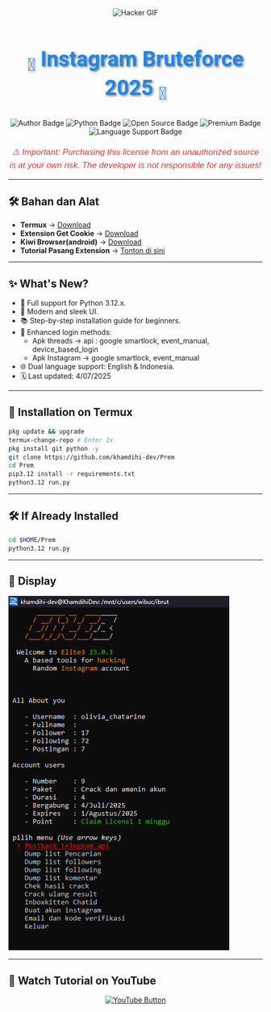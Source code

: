 <div align="center">
    <img src="https://gifdb.com/images/high/glitching-hacker-hub-biwszmcveudzaori.gif" width="300" alt="Hacker GIF" />
</div>

<h1 align="center" style="font-family: 'Roboto', sans-serif; font-size: 3em; color: #1E88E5; text-shadow: 2px 2px 4px rgba(0,0,0,0.5);">
     <b><sub>👾</sub> Instagram Bruteforce 2025 <sub>👾</sub></b>
</h1>

<div align="center">
    <img src="https://img.shields.io/badge/Author-KhamdihiDev-1E88E5?style=for-the-badge&logo=github&logoColor=white" alt="Author Badge" />
    <img src="https://img.shields.io/badge/Written%20In-Python3.12.x-4CAF50?style=for-the-badge&logo=python&logoColor=white" alt="Python Badge" />
    <img src="https://img.shields.io/badge/Open%20Source-No-FFC107?style=for-the-badge&logo=lock&logoColor=white" alt="Open Source Badge" />
    <img src="https://img.shields.io/badge/Premium-Yes-F44336?style=for-the-badge&logo=crown&logoColor=white" alt="Premium Badge" />
    <img src="https://img.shields.io/badge/Language-English%20%26%20Indonesia-9C27B0?style=for-the-badge&logo=translate&logoColor=white" alt="Language Support Badge" />
</div>

<p align="center" style="font-family: 'Arial', sans-serif; font-size: 1.2em; color: #E53935; margin-top: 20px;">
    <i>⚠️ Important: Purchasing this license from an unauthorized source is at your own risk. The developer is not responsible for any issues!</i>
</p>

---

## 🛠️ Bahan dan Alat
- **Termux** → [Download](https://f-droid.org/repo/com.termux_1020.apk)
- **Extension Get Cookie** → [Download](https://github.com/khamdihi-dev/kukiku/raw/refs/heads/main/Kukiku.zip)
- **Kiwi Browser(android)** → [Download](https://apkpure.com/kiwi-browser-fast-quiet/com.kiwibrowser.browser)
- **Tutorial Pasang Extension** → [Tonton di sini](https://www.youtube.com/watch?v=readopB_D6s&pp=ygUSa2hhbWRpaGkgZ2V0IGNva2ll)

---

## ✨ What's New?
- 🐍 Full support for Python 3.12.x.
- 🎨 Modern and sleek UI.
- 📚 Step-by-step installation guide for beginners.
- 🔑 Enhanced login methods:
  - Apk threads -> api : google smartlock, event_manual, device_based_login
  - Apk Instagram -> google smartlock, event_manual
- 🌐 Dual language support: English & Indonesia.
- 🗓 Last updated: 4/07/2025

---

## 🚀 Installation on Termux
```sh
pkg update && upgrade
termux-change-repo # Enter 2x
pkg install git python -y
git clone https://github.com/khamdihi-dev/Prem
cd Prem
pip3.12 install -r requirements.txt
python3.12 run.py
```

---

## 🛠️ If Already Installed
```sh
cd $HOME/Prem
python3.12 run.py
```

---

## 📸 Display
![Logo](image/{2291754A-9F8E-4074-A9EC-A7E994B48A2E}.png)

---

## 🎥 Watch Tutorial on YouTube
<div align="center">
    <a href="https://www.youtube.com/watch?v=lIv9z7jWa88&t=1s" target="_blank">
        <img src="https://img.shields.io/badge/Watch%20Tutorial%20on%20YouTube-red?style=for-the-badge&logo=youtube&logoColor=white" alt="YouTube Button">
    </a>
</div>
